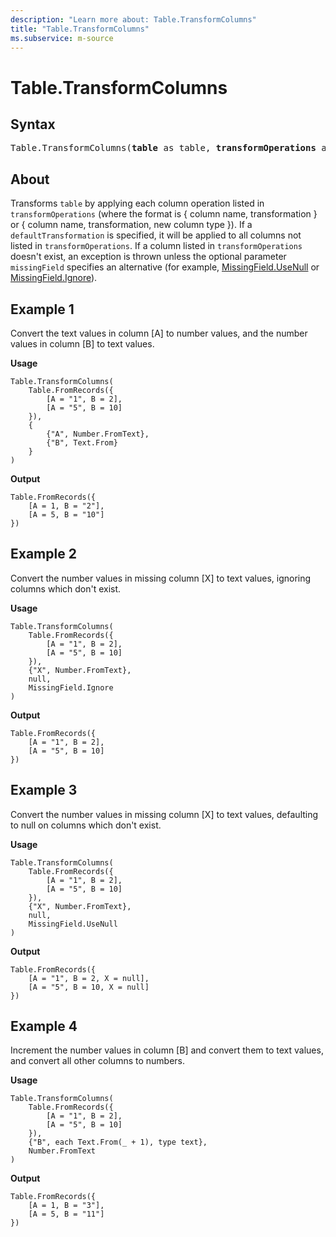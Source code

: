 ```yaml
---
description: "Learn more about: Table.TransformColumns"
title: "Table.TransformColumns"
ms.subservice: m-source
---
```

# Table.TransformColumns

## Syntax

<pre>
Table.TransformColumns(<b>table</b> as table, <b>transformOperations</b> as list, optional <b>defaultTransformation</b> as nullable function, optional <b>missingField</b> as nullable number) as table
</pre>
  
## About

Transforms `table` by applying each column operation listed in `transformOperations` (where the format is { column name, transformation } or { column name, transformation, new column type }). If a `defaultTransformation` is specified, it will be applied to all columns not listed in `transformOperations`. If a column listed in `transformOperations` doesn't exist, an exception is thrown unless the optional parameter `missingField` specifies an alternative (for example, [MissingField.UseNull](missingfield-type.md) or [MissingField.Ignore](missingfield-type.md)).

## Example 1

Convert the text values in column [A] to number values, and the number values in column [B] to text values.

**Usage**

```powerquery-m
Table.TransformColumns(
    Table.FromRecords({
        [A = "1", B = 2],
        [A = "5", B = 10]
    }),
    {
        {"A", Number.FromText},
        {"B", Text.From}
    }
)
```

**Output**

```powerquery-m
Table.FromRecords({
    [A = 1, B = "2"],
    [A = 5, B = "10"]
})
```

## Example 2

Convert the number values in missing column [X] to text values, ignoring columns which don't exist.

**Usage**

```powerquery-m
Table.TransformColumns(
    Table.FromRecords({
        [A = "1", B = 2],
        [A = "5", B = 10]
    }),
    {"X", Number.FromText},
    null,
    MissingField.Ignore
)
```

**Output**

```powerquery-m
Table.FromRecords({
    [A = "1", B = 2],
    [A = "5", B = 10]
})
```

## Example 3

Convert the number values in missing column [X] to text values, defaulting to null on columns which don't exist.

**Usage**

```powerquery-m
Table.TransformColumns(
    Table.FromRecords({
        [A = "1", B = 2],
        [A = "5", B = 10]
    }),
    {"X", Number.FromText},
    null,
    MissingField.UseNull
)
```

**Output**

```powerquery-m
Table.FromRecords({
    [A = "1", B = 2, X = null],
    [A = "5", B = 10, X = null]
})
```

## Example 4

Increment the number values in column [B] and convert them to text values, and convert all other columns to numbers.

**Usage**

```powerquery-m
Table.TransformColumns(
    Table.FromRecords({
        [A = "1", B = 2],
        [A = "5", B = 10]
    }),
    {"B", each Text.From(_ + 1), type text},
    Number.FromText
)
```

**Output**

```powerquery-m
Table.FromRecords({
    [A = 1, B = "3"],
    [A = 5, B = "11"]
})
```
